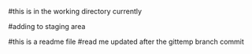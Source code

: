 
#this is in the working directory currently

#adding to staging area

#this is a readme file
#read me updated after the gittemp branch commit